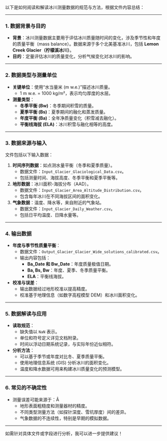 以下是如何阅读和解读冰川测量数据的规范与方法，根据文件内容总结：

---

### **1. 数据背景与目的**
- **背景**：冰川测量数据主要用于评估冰川质量随时间的变化，涉及季节性和年度的质量平衡（mass balance）。数据来源于多个北美基准冰川，包括 **Lemon Creek Glacier（柠檬溪冰川）**。
- **目的**：定量评估冰川的质量变化，分析气候变化对冰川的影响。

---

### **2. 数据类型与测量单位**
- **关键单位**：使用“水当量米 (m w.e.)”描述冰川质量。  
  - 1 m w.e. = 1000 kg/m²，表示均匀厚度的水层。
- **测量类型**：
  - **冬季平衡 (Bw)**：冬季期间积雪的质量。
  - **夏季平衡 (Bs)**：夏季期间的融化和蒸发质量。
  - **年度平衡 (Ba)**：全年净质量变化（积雪减去融化）。
  - **平衡线海拔 (ELA)**：冰川积雪与融化相等的高度。

---

### **3. 数据来源与输入**
文件包括以下输入数据：
1. **时间序列数据**：如点测水量平衡（冬季和夏季质量）。
   - 数据文件：`Input_Glacier_Glaciological_Data.csv`。
   - 包括测量时间、海拔高度、冬季平衡和夏季平衡等。
2. **地形数据**：冰川面积-海拔分布（AAD）。
   - 数据文件：`Input_Glacier_Area_Altitude_Distribution.csv`。
   - 包含每年冰川在不同海拔区间的面积变化。
3. **气象数据**：温度、降水等，来自附近的气象站。
   - 数据文件：`Input_Glacier_Daily_Weather.csv`。
   - 包括日平均温度、日降水量等。

---

### **4. 输出数据**
- **年度与季节性质量平衡**：
  - 数据文件：`Output_Glacier_Glacier_Wide_solutions_calibrated.csv`。
  - 输出内容包括：
    - **Ba_Date 和 Bw_Date**：年度质量极值日期。
    - **Ba, Bs, Bw**：年度、夏季、冬季质量平衡。
    - **ELA**：平衡线海拔。
- **校准与误差**：
  - 输出数据经过地形校准以提高精度。
  - 校准基于地理信息（如数字高程模型 DEM）和冰川面积变化。

---

### **5. 数据解读与应用**
- **读取规范**：
  - 缺失值以 `NaN` 表示。
  - 单位和符号定义详见文档附录。
  - 时间以浮动日期系统记录，与实际年份近似相符。
- **分析方法**：
  - 可以基于季节或年度对比冬、夏季质量平衡。
  - 使用地理信息系统 (GIS) 分析冰川的面积变化。
  - 温度和降水数据可用来构建冰川质量变化的预测模型。

---

### **6. 常见的不确定性**
- 测量误差可能来源于：Â
  - 地形表面粗糙度和测量器材的精度。
  - 不同类型测量方法（如探针深度、雪坑厚度）间的差异。
  - 气象数据的不连续性，特别是早期的模拟数据。

---

如需针对具体文件或字段进行分析，我可以进一步提供建议！